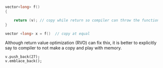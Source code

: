 


```C++
vector<long> f()
{

    return (v); // copy while return so compiler can throw the function out of memory
}

vector <long> x = f()  // copy at equal
```

Although return value optimization (RVO) can fix thix, it is better to explicitly say to compiler to not make a copy and play with memory.

```
v.push_back(27);
v.emblace_back();
```

